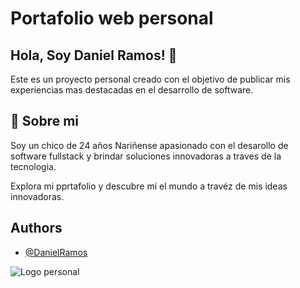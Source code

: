 
# Portafolio web personal
## Hola, Soy Daniel Ramos! 👋

Este es un proyecto personal creado con  el objetivo de publicar mis experiencias mas destacadas en el desarrollo de software.


## 🚀 Sobre mi
Soy un chico de 24 años Nariñense apasionado con el desarollo de software fullstack y brindar soluciones innovadoras a traves de la tecnologia.

Explora mi pprtafolio y descubre mi el mundo a travéz de mis ideas innovadoras.

## Authors

- [@DanielRamos](https://www.github.com/ramos29pages)


![Logo personal](https://i.ibb.co/W0g3jsk/logo.png)


